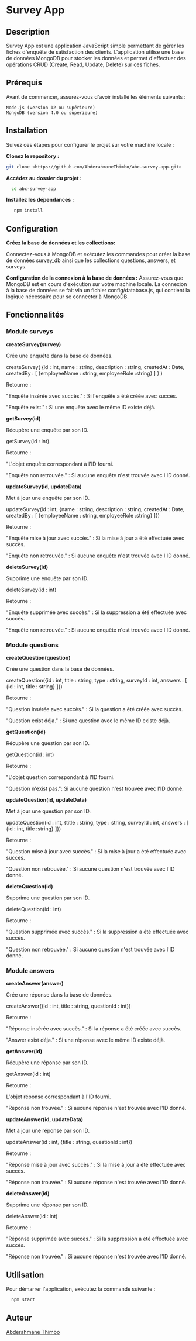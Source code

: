 # Survey App

## Description

Survey App est une application JavaScript simple permettant de gérer les fiches d'enquête de satisfaction des clients. L'application utilise une base de données MongoDB pour stocker les données et permet d'effectuer des opérations CRUD (Create, Read, Update, Delete) sur ces fiches.

## Prérequis

Avant de commencer, assurez-vous d'avoir installé les éléments suivants :

    Node.js (version 12 ou supérieure)
    MongoDB (version 4.0 ou supérieure)

## Installation

Suivez ces étapes pour configurer le projet sur votre machine locale :

**Clonez le repository :**

```bash
git clone <https://github.com/AbderahmaneThimbo/abc-survey-app.git>
```

**Accédez au dossier du projet :**

```bash
  cd abc-survey-app
```

**Installez les dépendances :**

```bash
   npm install
```

## Configuration 

**Créez la base de données et les collections:**

Connectez-vous à MongoDB et exécutez les commandes pour créer la base de données survey_db ainsi que les collections questions, answers, et surveys.
    
**Configuration de la connexion à la base de données :**
Assurez-vous que MongoDB est en cours d'exécution sur votre machine locale.
La connexion à la base de données se fait via un fichier config/database.js, qui contient la logique nécessaire pour se connecter à MongoDB.

## Fonctionnalités


### Module surveys

**createSurvey(survey)**

Crée une enquête dans la base de données.

createSurvey( {id : int, name : string, description : string,  createdAt : Date, createdBy : [ {employeeName : string, employeeRole :string} ] } ) 

Retourne :

  "Enquête insérée avec succès." : Si l'enquête a été créée avec succès.

  "Enquête exist." : Si une enquête avec le même ID existe déjà.

**getSurvey(id)**

Récupère une enquête par son ID.

getSurvey(id : int).

Retourne :

  "L'objet enquête correspondant à l'ID fourni.

  "Enquête  non retrouvée." : Si aucune enquête n'est trouvée avec l'ID donné.

**updateSurvey(id, updateData)**

Met à jour une enquête par son ID.

updateSurvey(id : int, {name : string, description : string,  createdAt : Date, createdBy : [ {employeeName : string, employeeRole :string} ]})

Retourne :

  "Enquête mise à jour avec succès." : Si la mise à jour a été effectuée avec succès.

  "Enquête non retrouvée." : Si aucune enquête n'est trouvée avec l'ID donné.

**deleteSurvey(id)**

Supprime une enquête par son ID.

deleteSurvey(id : int)

Retourne :

  "Enquête supprimée avec succès." : Si la suppression a été effectuée avec succès.

  "Enquête  non retrouvée." : Si aucune enquête n'est trouvée avec l'ID donné.

### Module questions

**createQuestion(question)**

Crée une question dans la base de données.

createQuestion({id : int, title : string, type : string,  surveyId : int, answers :  [ {id : int, title : string} ]})

Retourne :

  "Question insérée avec succès." : Si la question a été créée avec succès.

  "Question  exist déja." : Si une question avec le même ID existe déjà.

**getQuestion(id)**

Récupère une question par son ID.

getQuestion(id : int)

Retourne :

  "L'objet question correspondant à l'ID fourni.

  "Question n'exist pas.": Si aucune question n'est trouvée avec l'ID donné.

**updateQuestion(id, updateData)**

Met à jour une question par son ID.

updateQuestion(id : int, {title : string, type : string,  surveyId : int, answers : [ {id : int, title :string} ]})

Retourne :

  "Question mise à jour avec succès." : Si la mise à jour a été effectuée avec succès.

  "Question  non retrouvée." : Si aucune question n'est trouvée avec l'ID donné.

**deleteQuestion(id)**

Supprime une question par son ID.

deleteQuestion(id : int)

Retourne :

  "Question supprimée avec succès." : Si la suppression a été effectuée avec succès.

  "Question  non retrouvée." : Si aucune question n'est trouvée avec l'ID donné.

### Module answers

**createAnswer(answer)**

Crée une réponse dans la base de données.

createAnswer({id : int, title : string, questionId : int})

Retourne :

  "Réponse insérée avec succès." : Si la réponse a été créée avec succès.

  "Answer exist déja." : Si une réponse avec le même ID existe déjà.

**getAnswer(id)**

Récupère une réponse par son ID.

getAnswer(id : int)

Retourne :

  L'objet réponse correspondant à l'ID fourni.

  "Réponse non trouvée." : Si aucune réponse n'est trouvée avec l'ID donné.

**updateAnswer(id, updateData)**

Met à jour une réponse par son ID.

updateAnswer(id : int, {title : string, questionId : int})

Retourne :

  "Réponse mise à jour avec succès." : Si la mise à jour a été effectuée avec succès.

  "Réponse non trouvée." : Si aucune réponse n'est trouvée avec l'ID donné.

**deleteAnswer(id)**

Supprime une réponse par son ID.

deleteAnswer(id : int)

Retourne :

  "Réponse supprimée avec succès." : Si la suppression a été effectuée avec succès.
  
  "Réponse non trouvée." : Si aucune réponse n'est trouvée avec l'ID donné.


## Utilisation

Pour démarrer l'application, exécutez la commande suivante :

```bash
  npm start
```
## Auteur

[Abderahmane Thimbo](https://github.com/AbderahmaneThimbo)

